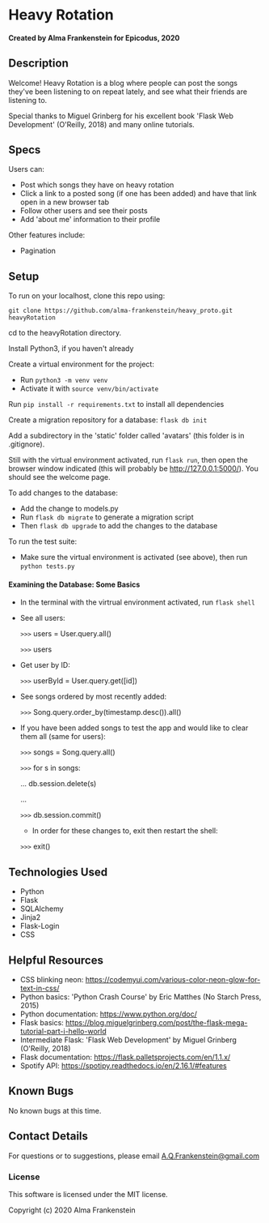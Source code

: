 # Heavy Rotation

#### Created by Alma Frankenstein for Epicodus, 2020

## Description
Welcome! Heavy Rotation is a blog where people can post the songs they've been listening to on repeat lately, and see what their friends are listening to.

Special thanks to Miguel Grinberg for his excellent book 'Flask Web Development' (O'Reilly, 2018) and many online tutorials.

## Specs
Users can:
* Post which songs they have on heavy rotation
* Click a link to a posted song (if one has been added) and have that link open in a new browser tab
* Follow other users and see their posts
* Add 'about me' information to their profile

Other features include:
* Pagination

## Setup

To run on your localhost, clone this repo using:

```git clone https://github.com/alma-frankenstein/heavy_proto.git heavyRotation```

cd to the heavyRotation directory.

Install Python3, if you haven't already

Create a virtual environment for the project:
* Run ```python3 -m venv venv```
* Activate it with ```source venv/bin/activate```

Run ```pip install -r requirements.txt``` to install all dependencies

Create a migration repository for a database: ```flask db init```

Add a subdirectory in the 'static' folder called 'avatars' (this folder is in .gitignore).

Still with the virtual environment activated, run ```flask run```, then open the browser window indicated
(this will probably be http://127.0.0.1:5000/). You should see the welcome page.

To add changes to the database:
* Add the change to models.py
* Run ```flask db migrate``` to generate a migration script
* Then ```flask db upgrade``` to add the changes to the database

To run the test suite:
* Make sure the virtual environment is activated (see above), then run ```python tests.py```

#### Examining the Database: Some Basics
* In the terminal with the virtrual environment activated, run ```flask shell```
* See all users:

  `>>>` users = User.query.all() 
  
  `>>>` users

* Get user by ID:

  `>>>` userById = User.query.get([id])

* See songs ordered by most recently added:
  
  `>>>` Song.query.order_by(timestamp.desc()).all()

* If you have been added songs to test the app and would like to clear them all (same for users):
  
  `>>>` songs = Song.query.all()
  
  `>>>` for s in songs:

  ...     db.session.delete(s)

  ... 

  `>>>` db.session.commit()

  * In order for these changes to, exit then restart the shell:

  `>>>` exit()

## Technologies Used

* Python
* Flask
* SQLAlchemy
* Jinja2
* Flask-Login
* CSS

## Helpful Resources
* CSS blinking neon:
    https://codemyui.com/various-color-neon-glow-for-text-in-css/
* Python basics:
    'Python Crash Course' by Eric Matthes (No Starch Press, 2015)
* Python documentation:
    https://www.python.org/doc/
* Flask basics:
    https://blog.miguelgrinberg.com/post/the-flask-mega-tutorial-part-i-hello-world
* Intermediate Flask:
    'Flask Web Development' by Miguel Grinberg (O'Reilly, 2018)
* Flask documentation:
    https://flask.palletsprojects.com/en/1.1.x/
* Spotify API:
    https://spotipy.readthedocs.io/en/2.16.1/#features

## Known Bugs

No known bugs at this time.

## Contact Details

For questions or to suggestions, please email A.Q.Frankenstein@gmail.com

### License

This software is licensed under the MIT license.

Copyright (c) 2020 Alma Frankenstein

